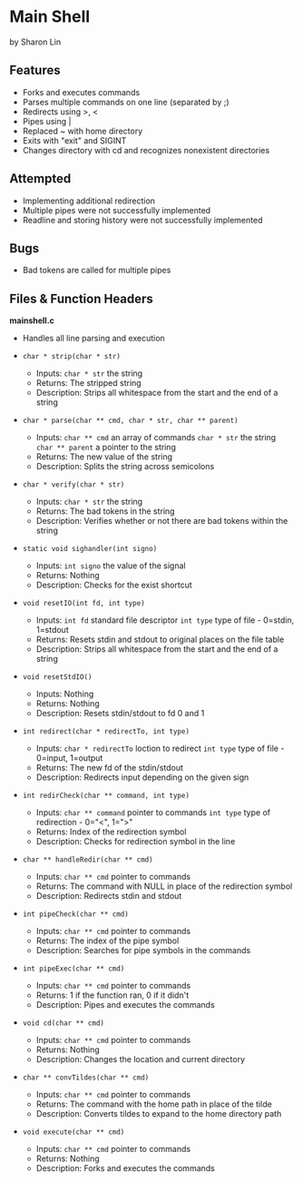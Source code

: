 # Main Shell
by Sharon Lin

## Features
- Forks and executes commands
- Parses multiple commands on one line (separated by ;)
- Redirects using >, <
- Pipes using |
- Replaced ~ with home directory
- Exits with "exit" and SIGINT
- Changes directory with cd and recognizes nonexistent directories

## Attempted
- Implementing additional redirection
- Multiple pipes were not successfully implemented
- Readline and storing history were not successfully implemented
  
## Bugs
- Bad tokens are called for multiple pipes 
	
## Files & Function Headers

**mainshell.c**
- Handles all line parsing and execution

- ```char * strip(char * str)```
  - Inputs: ```char * str``` the string
  - Returns: The stripped string
  - Description: Strips all whitespace from the start and the end of a string
- ```char * parse(char ** cmd, char * str, char ** parent)```
  - Inputs: ```char ** cmd``` an array of commands 
           ```char * str``` the string
           ``` char ** parent``` a pointer to the string
  - Returns: The new value of the string
  - Description: Splits the string across semicolons
- ```char * verify(char * str)```
  - Inputs: ```char * str``` the string
  - Returns: The bad tokens in the string
  - Description: Verifies whether or not there are bad tokens within the string
- ```static void sighandler(int signo)```
  - Inputs: ```int signo``` the value of the signal
  - Returns: Nothing
  - Description: Checks for the exist shortcut
- ```void resetIO(int fd, int type)```
  - Inputs: ```int fd``` standard file descriptor
            ```int type``` type of file - 0=stdin, 1=stdout
  - Returns: Resets stdin and stdout to original places on the file table
  - Description: Strips all whitespace from the start and the end of a string
- ```void resetStdIO()```
  - Inputs: Nothing
  - Returns: Nothing
  - Description: Resets stdin/stdout to fd 0 and 1
- ```int redirect(char * redirectTo, int type)```
  - Inputs: ```char * redirectTo``` loction to redirect
            ```int type``` type of file - 0=input, 1=output
  - Returns: The new fd of the stdin/stdout
  - Description: Redirects input depending on the given sign
- ```int redirCheck(char ** command, int type)```
  - Inputs: ```char ** command``` pointer to commands
            ```int type``` type of redirection - 0="<", 1=">"
  - Returns: Index of the redirection symbol
  - Description: Checks for redirection symbol in the line
- ```char ** handleRedir(char ** cmd)```
  - Inputs: ```char ** cmd``` pointer to commands
  - Returns: The command with NULL in place of the redirection symbol
  - Description: Redirects stdin and stdout
- ```int pipeCheck(char ** cmd)```
  - Inputs: ```char ** cmd``` pointer to commands
  - Returns: The index of the pipe symbol
  - Description: Searches for pipe symbols in the commands
- ```int pipeExec(char ** cmd)```
  - Inputs: ```char ** cmd``` pointer to commands
  - Returns: 1 if the function ran, 0 if it didn't
  - Description: Pipes and executes the commands
- ```void cd(char ** cmd)```
  - Inputs: ```char ** cmd``` pointer to commands
  - Returns: Nothing
  - Description: Changes the location and current directory
- ```char ** convTildes(char ** cmd)```
  - Inputs: ```char ** cmd``` pointer to commands
  - Returns: The command with the home path in place of the tilde
  - Description: Converts tildes to expand to the home directory path
- ```void execute(char ** cmd)```
  - Inputs: ```char ** cmd``` pointer to commands
  - Returns: Nothing
  - Description: Forks and executes the commands
